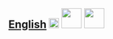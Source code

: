 
## [English](https://fieldguides.github.io/guide04/en) [<img src="https://fieldguides.github.io/library/resources/icons/pwa.png" height="20px"/>](https://fieldguides.github.io/guide04/en) [<img src="https://fieldguides.github.io/library/resources/icons/epub.png" height="40px"/>](https://fieldguides.github.io/guide04/en/download/guide1.epub) [<img src="https://fieldguides.github.io/library/resources/icons/pdf.png" height="40px"/>](https://fieldguides.github.io/guide04/en/download/guide1.pdf)


